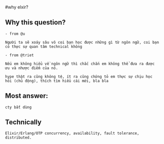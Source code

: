 #why elxir?

## Why this question?

```
- from @u

Người ta sẽ xoáy sâu vô coi bạn học được những gì từ ngôn ngữ, coi bạn có thực sự quan tâm technical không

- from @triet

Nếu em không hiểu về ngôn ngữ thì chắc chắn em không thể đưa ra được ưu và nhược điểm của nó. 

hype thật ra cũng không tệ, ít ra cũng chứng tỏ em thực sự chịu học hỏi (chủ động), thích tìm hiểu cái mới, bla bla

```

## Most answer:
```
cty bắt dùng
```

## Technically
```
Elixir/Erlang/OTP concurrency, availability, fault tolerance, distributed.
``` 
